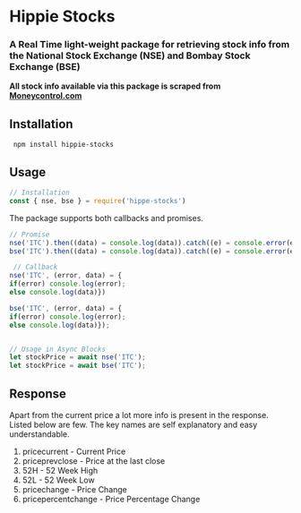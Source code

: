 # Hippie Stocks 
### A Real Time light-weight package for retrieving stock info from the National Stock Exchange (NSE) and Bombay Stock Exchange (BSE)
**All stock info available via this package is scraped from [Moneycontrol.com](https://www.moneycontrol.com/)**

## Installation

` npm install hippie-stocks`

## Usage
```js
// Installation  
const { nse, bse } = require('hippe-stocks')
```


The package supports both callbacks and promises.

```js
// Promise  
nse('ITC').then((data) = console.log(data)).catch((e) = console.error(e))  
bse('ITC').then((data) = console.log(data)).catch((e) = console.error(e))

 // Callback  
nse('ITC', (error, data) = {  
if(error) console.log(error);  
else console.log(data)})  

bse('ITC', (error, data) = {  
if(error) console.log(error);  
else console.log(data)});


// Usage in Async Blocks  
let stockPrice = await nse('ITC');    
let stockPrice = await bse('ITC');  
```

## Response
Apart from the current price a lot more info is present in the response. Listed below are few. The key names are self explanatory and easy understandable.

1. pricecurrent - Current Price
2. priceprevclose - Price at the last close
3. 52H - 52 Week High
4. 52L - 52 Week Low
5. pricechange - Price Change
6. pricepercentchange - Price Percentage Change
